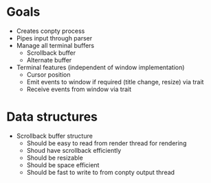 # Goals
- Creates conpty process
- Pipes input through parser
- Manage all terminal buffers
    - Scrollback buffer
    - Alternate buffer
- Terminal features (independent of window implementation)
    - Cursor position
    - Emit events to window if required (title change, resize) via trait
    - Receive events from window via trait

# Data structures
- Scrollback buffer structure
    - Should be easy to read from render thread for rendering
    - Shoud have scrollback efficiently
    - Should be resizable
    - Should be space efficient
    - Should be fast to write to from conpty output thread

